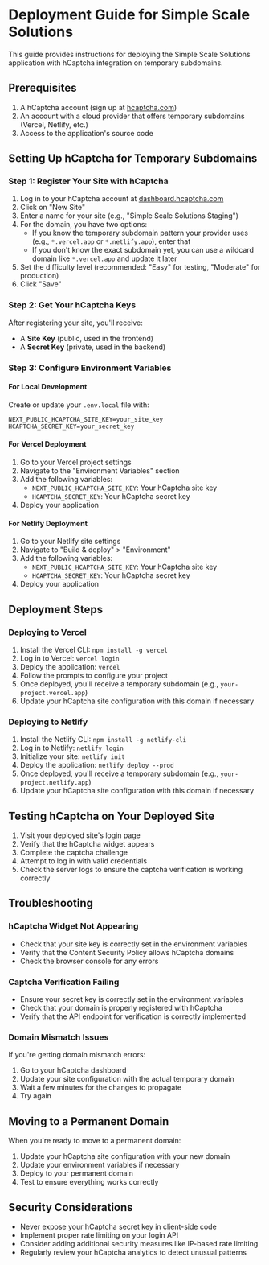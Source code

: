 # Deployment Guide for Simple Scale Solutions

This guide provides instructions for deploying the Simple Scale Solutions application with hCaptcha integration on temporary subdomains.

## Prerequisites

1. A hCaptcha account (sign up at [hcaptcha.com](https://www.hcaptcha.com/))
2. An account with a cloud provider that offers temporary subdomains (Vercel, Netlify, etc.)
3. Access to the application's source code

## Setting Up hCaptcha for Temporary Subdomains

### Step 1: Register Your Site with hCaptcha

1. Log in to your hCaptcha account at [dashboard.hcaptcha.com](https://dashboard.hcaptcha.com/)
2. Click on "New Site"
3. Enter a name for your site (e.g., "Simple Scale Solutions Staging")
4. For the domain, you have two options:
   - If you know the temporary subdomain pattern your provider uses (e.g., `*.vercel.app` or `*.netlify.app`), enter that
   - If you don't know the exact subdomain yet, you can use a wildcard domain like `*.vercel.app` and update it later
5. Set the difficulty level (recommended: "Easy" for testing, "Moderate" for production)
6. Click "Save"

### Step 2: Get Your hCaptcha Keys

After registering your site, you'll receive:
- A **Site Key** (public, used in the frontend)
- A **Secret Key** (private, used in the backend)

### Step 3: Configure Environment Variables

#### For Local Development

Create or update your `.env.local` file with:

```
NEXT_PUBLIC_HCAPTCHA_SITE_KEY=your_site_key
HCAPTCHA_SECRET_KEY=your_secret_key
```

#### For Vercel Deployment

1. Go to your Vercel project settings
2. Navigate to the "Environment Variables" section
3. Add the following variables:
   - `NEXT_PUBLIC_HCAPTCHA_SITE_KEY`: Your hCaptcha site key
   - `HCAPTCHA_SECRET_KEY`: Your hCaptcha secret key
4. Deploy your application

#### For Netlify Deployment

1. Go to your Netlify site settings
2. Navigate to "Build & deploy" > "Environment"
3. Add the following variables:
   - `NEXT_PUBLIC_HCAPTCHA_SITE_KEY`: Your hCaptcha site key
   - `HCAPTCHA_SECRET_KEY`: Your hCaptcha secret key
4. Deploy your application

## Deployment Steps

### Deploying to Vercel

1. Install the Vercel CLI: `npm install -g vercel`
2. Log in to Vercel: `vercel login`
3. Deploy the application: `vercel`
4. Follow the prompts to configure your project
5. Once deployed, you'll receive a temporary subdomain (e.g., `your-project.vercel.app`)
6. Update your hCaptcha site configuration with this domain if necessary

### Deploying to Netlify

1. Install the Netlify CLI: `npm install -g netlify-cli`
2. Log in to Netlify: `netlify login`
3. Initialize your site: `netlify init`
4. Deploy the application: `netlify deploy --prod`
5. Once deployed, you'll receive a temporary subdomain (e.g., `your-project.netlify.app`)
6. Update your hCaptcha site configuration with this domain if necessary

## Testing hCaptcha on Your Deployed Site

1. Visit your deployed site's login page
2. Verify that the hCaptcha widget appears
3. Complete the captcha challenge
4. Attempt to log in with valid credentials
5. Check the server logs to ensure the captcha verification is working correctly

## Troubleshooting

### hCaptcha Widget Not Appearing

- Check that your site key is correctly set in the environment variables
- Verify that the Content Security Policy allows hCaptcha domains
- Check the browser console for any errors

### Captcha Verification Failing

- Ensure your secret key is correctly set in the environment variables
- Check that your domain is properly registered with hCaptcha
- Verify that the API endpoint for verification is correctly implemented

### Domain Mismatch Issues

If you're getting domain mismatch errors:

1. Go to your hCaptcha dashboard
2. Update your site configuration with the actual temporary domain
3. Wait a few minutes for the changes to propagate
4. Try again

## Moving to a Permanent Domain

When you're ready to move to a permanent domain:

1. Update your hCaptcha site configuration with your new domain
2. Update your environment variables if necessary
3. Deploy to your permanent domain
4. Test to ensure everything works correctly

## Security Considerations

- Never expose your hCaptcha secret key in client-side code
- Implement proper rate limiting on your login API
- Consider adding additional security measures like IP-based rate limiting
- Regularly review your hCaptcha analytics to detect unusual patterns
